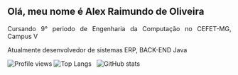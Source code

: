 ## Olá, meu nome é Alex Raimundo de Oliveira
<div align="justify">
  <p>Cursando 9° periodo de Engenharia da Computação no CEFET-MG, Campus V<p>
  <p>Atualmente desenvolvedor de sistemas ERP, BACK-END Java<p>
</div

![Profile views](https://gpvc.arturio.dev/AlexR02) 
![Top Langs](https://github-readme-stats.vercel.app/api/top-langs/?username=AlexR02&theme=dark) &nbsp; 
![GitHub stats](https://github-readme-stats.vercel.app/api?username=AlexR02&show_icons=true&theme=dark&include_all_commits=true&count_private=true) 
